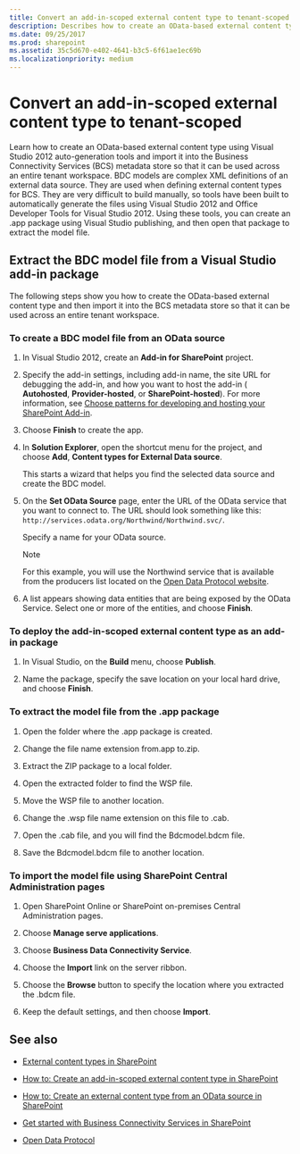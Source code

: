 ```yaml
---
title: Convert an add-in-scoped external content type to tenant-scoped
description: Describes how to create an OData-based external content type using Visual Studio 2012 and import it into the BCS metadata store.
ms.date: 09/25/2017
ms.prod: sharepoint
ms.assetid: 35c5d670-e402-4641-b3c5-6f61ae1ec69b
ms.localizationpriority: medium
---
```



# Convert an add-in-scoped external content type to tenant-scoped

Learn how to create an OData-based external content type using Visual Studio 2012 auto-generation tools and import it into the Business Connectivity Services (BCS) metadata store so that it can be used across an entire tenant workspace.
BDC models are complex XML definitions of an external data source. They are used when defining external content types for BCS. They are very difficult to build manually, so tools have been built to automatically generate the files using Visual Studio 2012 and Office Developer Tools for Visual Studio 2012. Using these tools, you can create an .app package using Visual Studio publishing, and then open that package to extract the model file.
  
    
    


## Extract the BDC model file from a Visual Studio add-in package

The following steps show you how to create the OData-based external content type and then import it into the BCS metadata store so that it can be used across an entire tenant workspace.
  
    
    

### To create a BDC model file from an OData source


1. In Visual Studio 2012, create an **Add-in for SharePoint** project.
    
  
2. Specify the add-in settings, including add-in name, the site URL for debugging the add-in, and how you want to host the add-in ( **Autohosted**, **Provider-hosted**, or **SharePoint-hosted**). For more information, see  [Choose patterns for developing and hosting your SharePoint Add-in](https://msdn.microsoft.com/library/05ce5435-0a03-4ddc-976b-c33b08d03457%28Office.15%29.aspx).
    
  
3. Choose **Finish** to create the app.
    
  
4. In **Solution Explorer**, open the shortcut menu for the project, and choose **Add**, **Content types for External Data source**.
    
    This starts a wizard that helps you find the selected data source and create the BDC model.
    
  
5. On the **Set OData Source** page, enter the URL of the OData service that you want to connect to. The URL should look something like this: `http://services.odata.org/Northwind/Northwind.svc/`.
    
    Specify a name for your OData source.
    
    > [!NOTE]
    > For this example, you will use the Northwind service that is available from the producers list located on the  [Open Data Protocol website](http://www.odata.org). 

6. A list appears showing data entities that are being exposed by the OData Service. Select one or more of the entities, and choose **Finish**.
    
  

### To deploy the add-in-scoped external content type as an add-in package


1. In Visual Studio, on the **Build** menu, choose **Publish**.
    
  
2. Name the package, specify the save location on your local hard drive, and choose **Finish**.
    
  

### To extract the model file from the .app package


1. Open the folder where the .app package is created.
    
  
2.  Change the file name extension from.app to.zip.
    
  
3. Extract the ZIP package to a local folder.
    
  
4. Open the extracted folder to find the WSP file.
    
  
5. Move the WSP file to another location.
    
  
6. Change the .wsp file name extension on this file to .cab.
    
  
7. Open the .cab file, and you will find the Bdcmodel.bdcm file.
    
  
8. Save the Bdcmodel.bdcm file to another location.
    
  

### To import the model file using SharePoint Central Administration pages


1. Open SharePoint Online or SharePoint on-premises Central Administration pages.
    
  
2. Choose **Manage serve applications**.
    
  
3. Choose **Business Data Connectivity Service**.
    
  
4. Choose the **Import** link on the server ribbon.
    
  
5. Choose the **Browse** button to specify the location where you extracted the .bdcm file.
    
  
6. Keep the default settings, and then choose **Import**.
    
  

## See also
<a name="bk_addresources"> </a>


-  [External content types in SharePoint](external-content-types-in-sharepoint.md)
    
  
-  [How to: Create an add-in-scoped external content type in SharePoint](how-to-create-an-add-in-scoped-external-content-type-in-sharepoint.md)
    
  
-  [How to: Create an external content type from an OData source in SharePoint](how-to-create-an-external-content-type-from-an-odata-source-in-sharepoint.md)
    
  
-  [Get started with Business Connectivity Services in SharePoint](get-started-with-business-connectivity-services-in-sharepoint.md)
    
  
-  [Open Data Protocol](http://www.odata.org)
    
  

  
    
    

